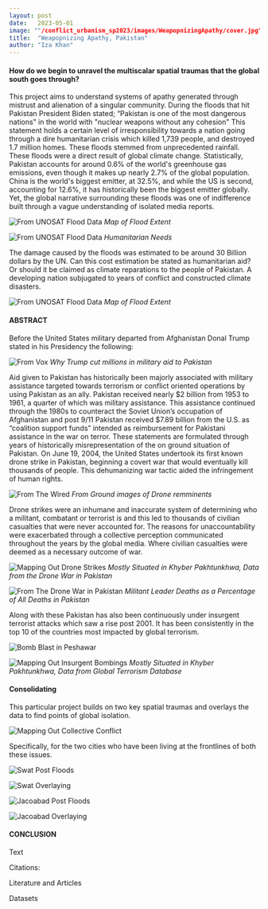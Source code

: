 ```yaml
---
layout: post
date:   2023-05-01
image: ""/conflict_urbanism_sp2023/images/WeapopnizingApathy/cover.jpg"
title:  "Weapopnizing Apathy, Pakistan"
author: "Iza Khan"
---
```

#### **How do we begin to unravel the multiscalar spatial traumas that the global south goes through?**  

This project aims to understand systems of apathy generated through mistrust and alienation of a singular community. During the floods that hit Pakistan President Biden stated;  “Pakistan is one of the most dangerous nations" in the world with "nuclear weapons without any cohesion"  This statement holds a certain level of irresponsibility towards a nation going through a dire humanitarian crisis which killed 1,739 people, and destroyed 1.7 million homes. These floods stemmed from unprecedented rainfall. These floods were a direct result of global climate change. Statistically, Pakistan accounts for around 0.6% of the world's greenhouse gas emissions, even though it makes up nearly 2.7% of the global population. China is the world's biggest emitter, at 32.5%, and while the US is second, accounting for 12.6%, it has historically been the biggest emitter globally. Yet, the global narrative surrounding these floods was one of indifference built through a vague understanding of isolated media reports. 
  

![From UNOSAT Flood Data](/conflict_urbanism_sp2023/images/WeapopnizingApathy/WeapopnizingApathy_Flood.jpeg)
*Map of Flood Extent*

![From UNOSAT Flood Data](/conflict_urbanism_sp2023/WeapopnizingApathy_images/WeapopnizingApathy_Pak2.jpg)
*Humanitarian Needs*

The damage caused by the floods was estimated to be around 30 Billion dollars by the UN. Can this cost estimation be stated as humanitarian aid? Or should it be claimed as climate reparations to the people of Pakistan. A developing nation subjugated to years of conflict and constructed climate disasters. 

![From UNOSAT Flood Data](/conflict_urbanism_sp2023/WeapopnizingApathy_images/WeapopnizingApathy_PakFloods1.jpg)
*Map of Flood Extent*

#### **ABSTRACT**

Before the United States military departed from Afghanistan Donal Trump stated in his Presidency the following: 

![From Vox](/conflict_urbanism_sp2023/WeapopnizingApathy_images/WeapopnizingApathy_DonaldTrump.png)
*Why Trump cut millions in military aid to Pakistan*

Aid given to Pakistan has historically been majorly associated with military assistance targeted towards terrorism or conflict oriented operations by using Pakistan as an ally. Pakistan received nearly $2 billion from 1953 to 1961, a quarter of which was military assistance. This assistance continued through the 1980s to counteract the Soviet Union’s occupation of Afghanistan and post 9/11 Pakistan received $7.89 billion from the U.S. as “coalition support funds” intended as reimbursement for Pakistani assistance in the war on terror.
These statements are formulated through years of historically misrepresentation of the on ground situation of Pakistan. On June 19, 2004, the United States undertook its first known drone strike in Pakistan, beginning a covert war that would eventually kill thousands of people. This dehumanizing war tactic aided the infringement of human rights. 

![From The Wired](/conflict_urbanism_sp2023/WeapopnizingApathy_images/WeapopnizingApathy_Drone.jpg)
*From Ground images of Drone remminents* 

Drone strikes were an inhumane and inaccurate system of determining who a militant, combatant or terrorist is and this led to thousands of civilian casualties that were never accounted for. The reasons for unaccountability were exacerbated through a collective perception communicated throughout the years by the global media. Where civilian casualties were deemed as a necessary outcome of war. 

![Mapping Out Drone Strikes](/conflict_urbanism_sp2023/WeapopnizingApathy_images/WeapopnizingApathy_PakDrones.jpeg)
*Mostly Situated in Khyber Pakhtunkhwa, Data from the Drone War in Pakistan* 

![From The Drone War in Pakistan](/conflict_urbanism_sp2023/WeapopnizingApathy_images/WeapopnizingApathy_Charts3.jpg)
*Militant Leader Deaths as a Percentage of All Deaths in Pakistan* 

 Along with these Pakistan has also been continuously under insurgent terrorist attacks which saw a rise post 2001. It has been consistently in the top 10 of the countries most impacted by global terrorism.

![Bomb Blast in Peshawar](/conflict_urbanism_sp2023/WeapopnizingApathy_images/WeapopnizingApathy_Terrorism1.jpg)

![Mapping Out Insurgent Bombings](/conflict_urbanism_sp2023/WeapopnizingApathy_images/WeapopnizingApathy_Terrorism.jpeg)
*Mostly Situated in Khyber Pakhtunkhwa, Data from Global Terrorism Database*


#### Consolidating 

This particular project builds on two key spatial traumas and overlays the data to find points of global isolation. 

![Mapping Out Collective Conflict](/conflict_urbanism_sp2023/WeapopnizingApathy_images/WeapopnizingApathy_Terrorism+Flood.jpeg)

Specifically, for the two cities who have been living at the frontlines of both these issues. 

![Swat Post Floods](/conflict_urbanism_sp2023/WeapopnizingApathy_images/WeapopnizingApathy_SwatNews.png)

![Swat Overlaying](/conflict_urbanism_sp2023/WeapopnizingApathy_images/WeapopnizingApathy_Swat.jpeg)

![Jacoabad Post Floods](/conflict_urbanism_sp2023/WeapopnizingApathy_images/WeapopnizingApathy_JacoabadNews.png)

![Jacoabad Overlaying](/conflict_urbanism_sp2023/WeapopnizingApathy_images/WeapopnizingApathy_jacobabad2.jpeg)


#### CONCLUSION

Text




Citations:

Literature and Articles

  

Datasets 


